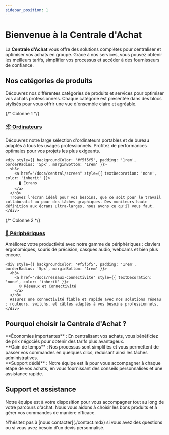 ```yaml
---
sidebar_position: 1
---
```


# Bienvenue à la Centrale d'Achat

La **Centrale d'Achat** vous offre des solutions complètes pour centraliser et optimiser vos achats en groupe. Grâce à nos services, vous pouvez obtenir les meilleurs tarifs, simplifier vos processus et accéder à des fournisseurs de confiance.

## Nos catégories de produits

Découvrez nos différentes catégories de produits et services pour optimiser vos achats professionnels. Chaque catégorie est présentée dans des blocs stylisés pour vous offrir une vue d'ensemble claire et agréable.

<div style={{ display: 'flex', flexWrap: 'wrap' }}>
  {/* Colonne 1 */}
  <div style={{ flex: '1 1 50%', padding: '1rem' }}>
    <div style={{ backgroundColor: '#f5f5f5', padding: '1rem', borderRadius: '5px', marginBottom: '1rem' }}>
      <h3>
        <a href="/docs/central/pc" style={{ textDecoration: 'none', color: 'inherit' }}>
          📦 Ordinateurs
        </a>
      </h3>
      Découvrez notre large sélection d'ordinateurs portables et de bureau adaptés à tous les usages professionnels. Profitez de performances optimales pour vos projets les plus exigeants.
    </div>

    <div style={{ backgroundColor: '#f5f5f5', padding: '1rem', borderRadius: '5px', marginBottom: '1rem' }}>
      <h3>
        <a href="/docs/central/screen" style={{ textDecoration: 'none', color: 'inherit' }}>
          🖥️ Écrans
        </a>
      </h3>
      Trouvez l'écran idéal pour vos besoins, que ce soit pour le travail collaboratif ou pour des tâches graphiques. Des moniteurs haute définition aux écrans ultra-larges, nous avons ce qu'il vous faut.
    </div>
  </div>

  {/* Colonne 2 */}
  <div style={{ flex: '1 1 50%', padding: '1rem' }}>
    <div style={{ backgroundColor: '#f5f5f5', padding: '1rem', borderRadius: '5px', marginBottom: '1rem' }}>
      <h3>
        <a href="/docs/peripheriques" style={{ textDecoration: 'none', color: 'inherit' }}>
          🔌 Périphériques
        </a>
      </h3>
      Améliorez votre productivité avec notre gamme de périphériques : claviers ergonomiques, souris de précision, casques audio, webcams et bien plus encore.
    </div>

    <div style={{ backgroundColor: '#f5f5f5', padding: '1rem', borderRadius: '5px', marginBottom: '1rem' }}>
      <h3>
        <a href="/docs/reseaux-connectivite" style={{ textDecoration: 'none', color: 'inherit' }}>
          🌐 Réseaux et Connectivité
        </a>
      </h3>
      Assurez une connectivité fiable et rapide avec nos solutions réseau : routeurs, switchs, et câbles adaptés à vos besoins professionnels.
    </div>
  </div>
</div>

## Pourquoi choisir la Centrale d'Achat ?

<div style={{backgroundColor: 'lightblue', padding: '1rem', borderRadius: '5px', marginBottom: '1rem'}}>
  **Économies importantes** : En centralisant vos achats, vous bénéficiez de prix négociés pour obtenir des tarifs plus avantageux.
</div>

<div style={{backgroundColor: 'lightgreen', padding: '1rem', borderRadius: '5px', marginBottom: '1rem'}}>
  **Gain de temps** : Nos processus sont simplifiés et vous permettent de passer vos commandes en quelques clics, réduisant ainsi les tâches administratives.
</div>

<div style={{backgroundColor: 'lightcoral', padding: '1rem', borderRadius: '5px', marginBottom: '1rem'}}>
  **Support dédié** : Notre équipe est là pour vous accompagner à chaque étape de vos achats, en vous fournissant des conseils personnalisés et une assistance rapide.
</div>

## Support et assistance

Notre équipe est à votre disposition pour vous accompagner tout au long de votre parcours d'achat. Nous vous aidons à choisir les bons produits et à gérer vos commandes de manière efficace.

<div style={{backgroundColor: 'violet', padding: '1rem', borderRadius: '5px', marginTop: '2rem'}}>
  N'hésitez pas à [nous contacter](./contact.mdx) si vous avez des questions ou si vous avez besoin d'un devis personnalisé.
</div>

